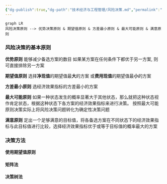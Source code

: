 ```yaml
---
{"dg-publish":true,"dg-path":"技术经济与工程管理/风险决策.md","permalink":"/技术经济与工程管理/风险决策/","dgPassFrontmatter":true,"noteIcon":"","created":"2024-04-25T14:47:34.721+08:00","updated":"2024-04-26T20:36:15.685+08:00"}
---
```


```mermaid  
graph LR
风险决策原则 --> 优势决策原则 & 期望值原则 & 方差最小原则 & 最大可能原则 & 满意原则 
```

### 风险决策的基本原则
**优势原则**
	能够减少备选方案的数目
	如果某方案在任何条件下都优于另一方案, 则可直接排除另一方案 

**期望值原则**
	选择**净现值**的期望值最**大**的方案
	或**费用现值**的期望值最**小**的方案

**方差最小原则**
	选经济效果指标的方差最小的方案

**最大可能原则**
	如果一种状态发生的概率显著大于其他状态，那么就把这种状态视作肯定状态，根据这种状态下各方案的经济效果指标来进行决策。 
	按照最大可能原则决策实际上将风险决策问题转化为确定性决策问题

**满意原则**
	定出一个足够满意的目标值，将各备选方案在不同状态下的经济效果指标与此目标值进行比较，选择经济效果指标优于或等于目标值的概率最大的方案

### 决策方法
**使用期望值原则**
#### 矩阵法
#### 决策树法




